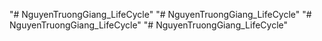 "# NguyenTruongGiang_LifeCycle" 
"# NguyenTruongGiang_LifeCycle" 
"# NguyenTruongGiang_LifeCycle" 
"# NguyenTruongGiang_LifeCycle" 
